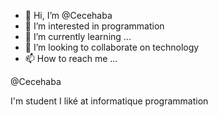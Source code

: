 - 👋 Hi, I’m @Cecehaba
- 👀 I’m interested in programmation 
- 🌱 I’m currently learning ...
- 💞️ I’m looking to collaborate on technology 
- 📫 How to reach me ...

<!---
Cecehaba2002/Cecehaba2002 is a ✨ special ✨ repository because its `README.md` (this file) appears on your GitHub profile.
You can click the Preview link to take a look at your changes.
--->@Cecehaba
I'm student
I liké at informatique programmation 
